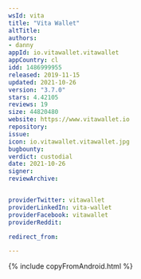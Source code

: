 ```yaml
---
wsId: vita
title: "Vita Wallet"
altTitle: 
authors:
- danny
appId: io.vitawallet.vitawallet
appCountry: cl
idd: 1486999955
released: 2019-11-15
updated: 2021-10-26
version: "3.7.0"
stars: 4.42105
reviews: 19
size: 44820480
website: https://www.vitawallet.io
repository: 
issue: 
icon: io.vitawallet.vitawallet.jpg
bugbounty: 
verdict: custodial
date: 2021-10-26
signer: 
reviewArchive:


providerTwitter: vitawallet
providerLinkedIn: vita-wallet
providerFacebook: vitawallet
providerReddit: 

redirect_from:

---
```


{% include copyFromAndroid.html %}
